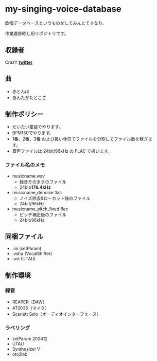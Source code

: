 # my-singing-voice-database

歌唱データベースというものをしてみんとてすなり。

作業進捗晒し用リポジトリです。

## 収録者

CrazY **[twitter](https://twitter.com/crazy_toho)**

## 曲

- 赤とんぼ
- あんたがたどこさ

## 制作ポリシー

- だいたい童謡でやります。
- BPM150でやります。
- 1番、2番、3番 および長い休符でファイルを分割してファイル数を稼ぎます。
- 音声ファイルは 24bit/96kHz の FLAC で扱います。

### ファイル名のメモ

- musicname.wav
  - 録音そのままのファイル
  - 24bit/**176.4kHz**
- musicname_denoise.flac 
  - ノイズ除去&ローカット後のファイル
  - 24bit/96kHz
- musicname_pitch_fixed.flac
  - ピッチ補正後のファイル
  - 24bit/96kHz

## 同梱ファイル

- .ini (setParam)
- .vshp (VocalShifter)
- .ust (UTAU)

## 制作環境

### 録音

- REAPER（DAW）
- AT2035（マイク）
- Scarlett Solo（オーディオインターフェース）

### ラベリング

- setParam 200412
- UTAU
- Synthesizer V
- oto2lab

